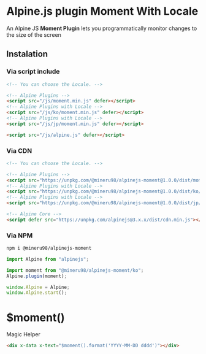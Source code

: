 # Alpine.js plugin Moment With Locale

An Alpine JS **Moment Plugin** lets you programmatically monitor changes to the size of the screen

## Instalation

### Via script include

```html
<!-- You can choose the Locale. -->

<!-- Alpine Plugins -->
<script src="/js/moment.min.js" defer></script>
<!-- Alpine Plugins with Locale -->
<script src="/js/ko/moment.min.js" defer></script>
<!-- Alpine Plugins with Locale -->
<script src="/js/jp/moment.min.js" defer></script>

<script src="/js/alpine.js" defer></script>
```

### Via CDN

```html
<!-- You can choose the Locale. -->

<!-- Alpine Plugins -->
<script src="https://unpkg.com/@mineru98/alpinejs-moment@1.0.0/dist/moment.min.js" defer></script>
<!-- Alpine Plugins with Locale -->
<script src="https://unpkg.com/@mineru98/alpinejs-moment@1.0.0/dist/ko/moment.min.js" defer></script>
<!-- Alpine Plugins with Locale -->
<script src="https://unpkg.com/@mineru98/alpinejs-moment@1.0.0/dist/jp/moment.min.js" defer></script>

<!-- Alpine Core -->
<script defer src="https://unpkg.com/alpinejs@3.x.x/dist/cdn.min.js"></script>
```

### Via NPM

```bash
npm i @mineru98/alpinejs-moment
```

```javascript
import Alpine from "alpinejs";

import moment from "@mineru98/alpinejs-moment/ko";
Alpine.plugin(moment);

window.Alpine = Alpine;
window.Alpine.start();
```

# $moment()

Magic Helper

```html
<div x-data x-text="$moment().format('YYYY-MM-DD dddd')"></div>
```
